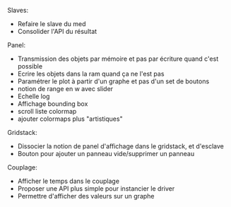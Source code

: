 Slaves:
-   Refaire le slave du med
-   Consolider l'API du résultat

Panel:
-   Transmission des objets par mémoire et pas par écriture quand c'est possible
-   Ecrire les objets dans la ram quand ça ne l'est pas
-   Paramétrer le plot à partir d'un graphe et pas d'un set de boutons
-   notion de range en w avec slider
-   Echelle log
-   Affichage bounding box
-   scroll liste colormap
-   ajouter colormaps plus "artistiques"

Gridstack:
-   Dissocier la notion de panel d'affichage dans le gridstack, et d'esclave
-   Bouton pour ajouter un panneau vide/supprimer un panneau

Couplage:
-   Afficher le temps dans le couplage
-   Proposer une API plus simple pour instancier le driver
-   Permettre d'afficher des valeurs sur un graphe

